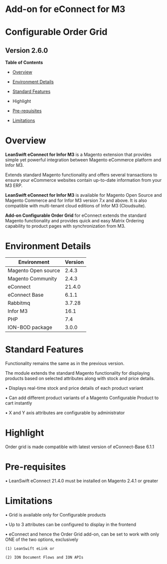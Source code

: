 Add-on for eConnect for M3
==========================

Configurable Order Grid
=======================

Version 2.6.0
-------------

**Table of Contents**

-   [Overview](#overview)

-   [Environment Details](#environment-details)

-   [Standard Features](#standard-features)

-   Highlight

-   [Pre-requisites](#pre-requisites)

-   [Limitations](#limitations)

Overview
========

**LeanSwift eConnect for Infor M3** is a Magento extension that provides simple
yet powerful integration between Magento eCommerce platform and Infor M3.

Extends standard Magento functionality and offers several transactions to ensure
your eCommerce websites contain up-to-date information from your M3 ERP.

**LeanSwift eConnect for Infor M3** is available for Magento Open Source and
Magento Commerce and for Infor M3 version 7.x and above. It is also compatible
with multi-tenant cloud editions of Infor M3 (Cloudsuite).

**Add-on Configurable Order Grid** for eConnect extends the standard Magento
functionality and provides quick and easy Matrix Ordering capability to product
pages with synchronization from M3.

Environment Details
===================

| **Environment**     | **Version** |
|---------------------|-------------|
| Magento Open source | 2.4.3       |
| Magento Community   | 2.4.3       |
| eConnect            | 21.4.0      |
| eConnect Base       | 6.1.1       |
| Rabbitmq            | 3.7.28      |
| Infor M3            | 16.1        |
| PHP                 | 7.4         |
| ION-BOD package     | 3.0.0       |

Standard Features
=================

Functionality remains the same as in the previous version.

The module extends the standard Magento functionality for displaying products
based on selected attributes along with stock and price details.

• Displays real-time stock and price details of each product variant

• Can add different product variants of a Magento Configurable Product to cart
instantly

• X and Y axis attributes are configurable by administrator

Highlight
=========

Order grid is made compatible with latest version of eConnect-Base 6.1.1

Pre-requisites
==============

• LeanSwift eConnect 21.4.0 must be installed on Magento 2.4.1 or greater

Limitations
===========

• Grid is available only for Configurable products

• Up to 3 attributes can be configured to display in the frontend

• eConnect and hence the Order Grid add-on, can be set to work with only ONE of
the two options, exclusively

~~~~~~~~~~~~~~~~~~~~~~~~~~~~~~~~~~~~~~~~~~~~~~~~~~~~~~~~~~~~~~~~~~~~~~~~~~~~~~~~
(1) LeanSwift eLink or 

(2) ION Document Flows and ION APIs
~~~~~~~~~~~~~~~~~~~~~~~~~~~~~~~~~~~~~~~~~~~~~~~~~~~~~~~~~~~~~~~~~~~~~~~~~~~~~~~~
